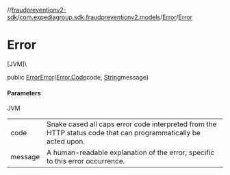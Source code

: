 //[fraudpreventionv2-sdk](../../../index.md)/[com.expediagroup.sdk.fraudpreventionv2.models](../index.md)/[Error](index.md)/[Error](-error.md)

# Error

[JVM]\

public [Error](index.md)[Error](-error.md)([Error.Code](-code/index.md)code, [String](https://docs.oracle.com/javase/8/docs/api/java/lang/String.html)message)

#### Parameters

JVM

| | |
|---|---|
| code | Snake cased all caps error code interpreted from the HTTP status code that can programmatically be acted upon. |
| message | A human-readable explanation of the error, specific to this error occurrence. |
